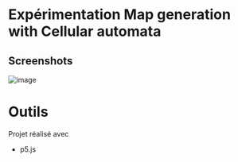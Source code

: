 
# Expérimentation Map generation with Cellular automata

## Screenshots

![image](https://drive.google.com/uc?export=view&id=1J7uPJCqDCdMJDsPwTnIavbpCsMrKpD6w)
# Outils

Projet réalisé avec 
- p5.js


